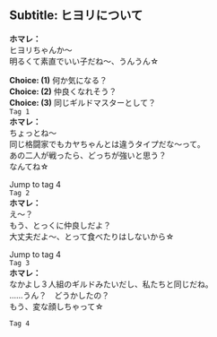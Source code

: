 # 

  
## Subtitle: ヒヨリについて
  
**ホマレ：**  
ヒヨリちゃんか～  
明るくて素直でいい子だね～、うんうん☆  
  
**Choice: (1)**  何か気になる？  
**Choice: (2)**  仲良くなれそう？  
**Choice: (3)**  同じギルドマスターとして？  
`Tag 1`  
**ホマレ：**  
ちょっとね～  
同じ格闘家でもカヤちゃんとは違うタイプだな～って。  
あの二人が戦ったら、どっちが強いと思う？  
なんてね☆  
  
Jump to tag 4  
`Tag 2`  
**ホマレ：**  
え～？  
もう、とっくに仲良しだよ？  
大丈夫だよ～、とって食べたりはしないから☆  
  
Jump to tag 4  
`Tag 3`  
**ホマレ：**  
なかよし３人組のギルドみたいだし、私たちと同じだね。  
……うん？　どうかしたの？  
もう、変な顔しちゃって☆  
  
`Tag 4`  

